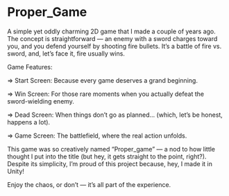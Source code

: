 # Proper_Game

A simple yet oddly charming 2D game that I made a couple of years ago. The concept is straightforward — an enemy with a sword charges toward you, and you defend yourself by shooting fire bullets. It’s a battle of fire vs. sword, and, let’s face it, fire usually wins.


Game Features:

=> Start Screen: Because every game deserves a grand beginning.

=> Win Screen: For those rare moments when you actually defeat the sword-wielding enemy.

=> Dead Screen: When things don’t go as planned… (which, let’s be honest, happens a lot).

=> Game Screen: The battlefield, where the real action unfolds.


This game was so creatively named “Proper_game” — a nod to how little thought I put into the title (but hey, it gets straight to the point, right?). Despite its simplicity, I’m proud of this project because, hey, I made it in Unity!

Enjoy the chaos, or don’t — it’s all part of the experience.
